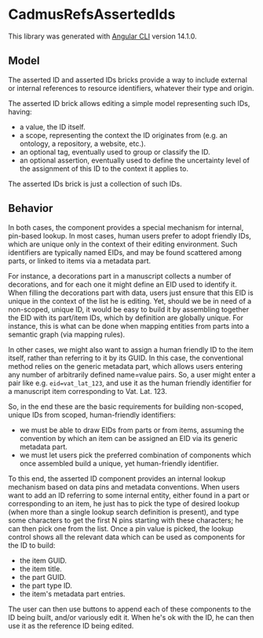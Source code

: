 # CadmusRefsAssertedIds

This library was generated with [Angular CLI](https://github.com/angular/angular-cli) version 14.1.0.

## Model

The asserted ID and asserted IDs bricks provide a way to include external or internal references to resource identifiers, whatever their type and origin.

The asserted ID brick allows editing a simple model representing such IDs, having:

- a value, the ID itself.
- a scope, representing the context the ID originates from (e.g. an ontology, a repository, a website, etc.).
- an optional tag, eventually used to group or classify the ID.
- an optional assertion, eventually used to define the uncertainty level of the assignment of this ID to the context it applies to.

The asserted IDs brick is just a collection of such IDs.

## Behavior

In both cases, the component provides a special mechanism for internal, pin-based lookup. In most cases, human users prefer to adopt friendly IDs, which are unique only in the context of their editing environment. Such identifiers are typically named EIDs, and may be found scattered among parts, or linked to items via a metadata part.

For instance, a decorations part in a manuscript collects a number of decorations, and for each one it might define an EID used to identify it. When filling the decorations part with data, users just ensure that this EID is unique in the context of the list he is editing. Yet, should we be in need of a non-scoped, unique ID, it would be easy to build it by assembling together the EID with its part/item IDs, which by definition are globally unique. For instance, this is what can be done when mapping entities from parts into a semantic graph (via mapping rules).

In other cases, we might also want to assign a human friendly ID to the item itself, rather than referring to it by its GUID. In this case, the conventional method relies on the generic metadata part, which allows users entering any number of arbitrarily defined name=value pairs. So, a user might enter a pair like e.g. `eid=vat_lat_123`, and use it as the human friendly identifier for a manuscript item corresponding to Vat. Lat. 123.

So, in the end these are the basic requirements for building non-scoped, unique IDs from scoped, human-friendly identifiers:

- we must be able to draw EIDs from parts or from items, assuming the convention by which an item can be assigned an EID via its generic metadata part.
- we must let users pick the preferred combination of components which once assembled build a unique, yet human-friendly identifier.

To this end, the asserted ID component provides an internal lookup mechanism based on data pins and metadata conventions. When users want to add an ID referring to some internal entity, either found in a part or corresponding to an item, he just has to pick the type of desired lookup (when more than a single lookup search definition is present), and type some characters to get the first N pins starting with these characters; he can then pick one from the list. Once a pin value is picked, the lookup control shows all the relevant data which can be used as components for the ID to build:

- the item GUID.
- the item title.
- the part GUID.
- the part type ID.
- the item's metadata part entries.

The user can then use buttons to append each of these components to the ID being built, and/or variously edit it. When he's ok with the ID, he can then use it as the reference ID being edited.
